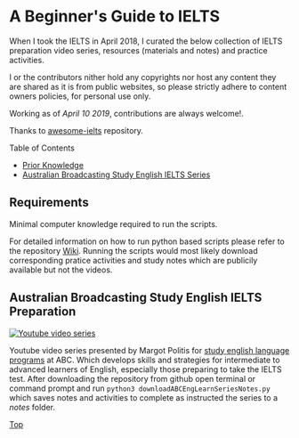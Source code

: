 # A Beginner's Guide to IELTS

When I took the IELTS in April 2018, I curated the below collection of IELTS preparation video series, resources (materials and notes) and practice activities.

I or the contributors nither hold any copyrights nor host any content they are shared as it is from public websites, so please strictly adhere to content owners policies, for personal use only.

Working as of _April 10 2019_, contributions are always welcome!.

Thanks to [awesome-ielts](https://github.com/ucatal/awesome-ielts) repository.

Table of Contents

- [Prior Knowledge](#requirements)
- [Australian Broadcasting Study English IELTS Series](#australian-broadcasting-study-english-ielts-preparation)

## Requirements

Minimal computer knowledge required to run the scripts.

For detailed information on how to run python based scripts please refer to the repository [Wiki](https://github.com/py563/Learning_Series_IELTS/wiki  "Software Requirements"). Running the scripts would most likely download corresponding pratice activities and study notes which are publicily available but not the videos.

## Australian Broadcasting Study English IELTS Preparation

  [![Youtube video series](https://img.youtube.com/vi/p1UeGt-OtWE/0.jpg)](https://www.youtube.com/watch?v=ehBJ4Pi4C_Y&list=PL0wWwf_rAjWYDRa3KYZVFgQLjgIAbZSB4)

  Youtube video series presented by Margot Politis for [study english language programs](https://www.abc.net.au/education/learn-english/study-english-ielts-preparation/7568250 "Australian Broadcasting Study English IELTS Preparation") at ABC. Which develops skills and strategies for intermediate to advanced learners of English, especially those preparing to take the IELTS test. After downloading the repository from github open terminal or command prompt and run `python3 downloadABCEngLearnSeriesNotes.py` which saves notes and activities to complete as instructed the series to a _notes_ folder.

[Top](#A-Beginner's-Guide-to-IELTS)